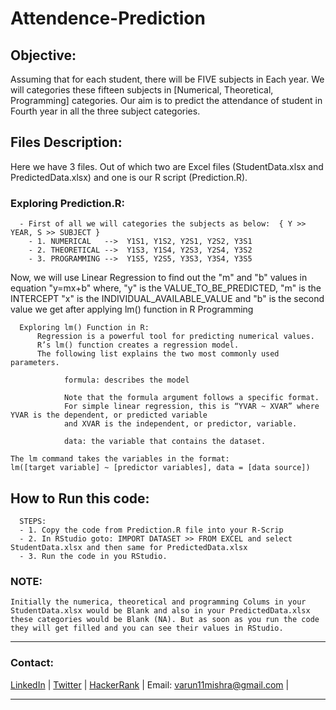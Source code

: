 # Attendence-Prediction
## Objective:
Assuming that for each student, there will be FIVE  subjects in Each year. We will categories these fifteen subjects in [Numerical, Theoretical,  Programming] categories. Our aim is to predict the attendance of student in Fourth  year in all the three subject categories.

## Files Description:
Here we have 3 files. Out of which two are Excel files (StudentData.xlsx and PredictedData.xlsx) and one is our R script (Prediction.R).

### Exploring Prediction.R:
```
  - First of all we will categories the subjects as below:  { Y >> YEAR, S >> SUBJECT }
    - 1. NUMERICAL   -->  Y1S1, Y1S2, Y2S1, Y2S2, Y3S1
    - 2. THEORETICAL -->  Y1S3, Y1S4, Y2S3, Y2S4, Y3S2
    - 3. PROGRAMMING -->  Y1S5, Y2S5, Y3S3, Y3S4, Y3S5
```
    
Now, we will use Linear Regression to find out the "m" and "b" values in equation "y=mx+b" where,
            "y" is the VALUE_TO_BE_PREDICTED,
            "m" is the INTERCEPT
            "x" is the INDIVIDUAL_AVAILABLE_VALUE and
            "b" is the second value we get after applying lm() function in R Programming
            
      Exploring lm() Function in R:
          Regression is a powerful tool for predicting numerical values.
          R’s lm() function creates a regression model.
          The following list explains the two most commonly used parameters.
          
                formula: describes the model

                Note that the formula argument follows a specific format. 
                For simple linear regression, this is “YVAR ~ XVAR” where YVAR is the dependent, or predicted variable 
                and XVAR is the independent, or predictor, variable.
    
                data: the variable that contains the dataset.
```
The lm command takes the variables in the format:
lm([target variable] ~ [predictor variables], data = [data source])
```
## How to Run this code:
~~~
  STEPS:
  - 1. Copy the code from Prediction.R file into your R-Scrip
  - 2. In RStudio goto: IMPORT DATASET >> FROM EXCEL and select StudentData.xlsx and then same for PredictedData.xlsx
  - 3. Run the code in you RStudio.
~~~
### NOTE:
~~~
Initially the numerica, theoretical and programming Colums in your StudentData.xlsx would be Blank and also in your PredictedData.xlsx these categories would be Blank (NA). But as soon as you run the code they will get filled and you can see their values in RStudio.
~~~
---
### Contact:
[LinkedIn](https://www.linkedin.com/in/varun-mishra-as-hactivistvm) |
[Twitter](https://twitter.com/_VarunM) |
[HackerRank](https://www.hackerrank.com/hacktivistvm) |
 Email:  varun11mishra@gmail.com |

---
